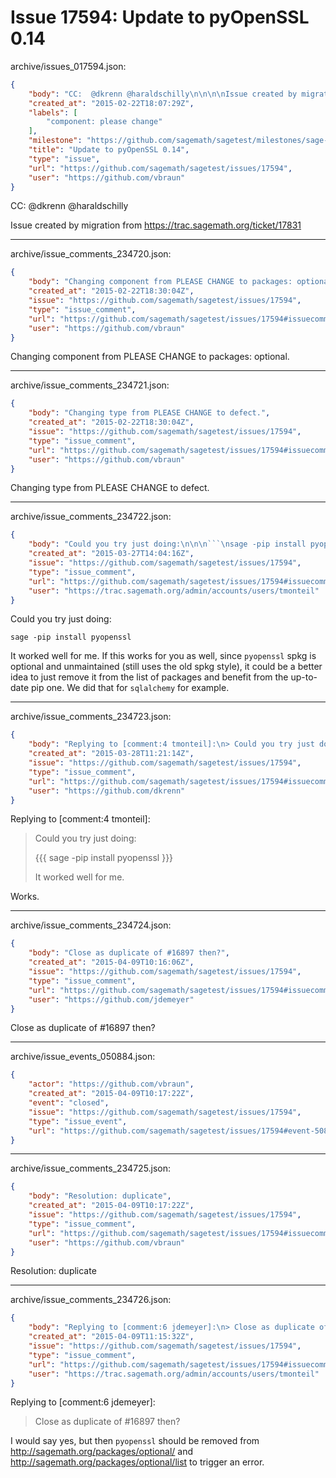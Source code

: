 # Issue 17594: Update to pyOpenSSL 0.14

archive/issues_017594.json:
```json
{
    "body": "CC:  @dkrenn @haraldschilly\n\n\n\nIssue created by migration from https://trac.sagemath.org/ticket/17831\n\n",
    "created_at": "2015-02-22T18:07:29Z",
    "labels": [
        "component: please change"
    ],
    "milestone": "https://github.com/sagemath/sagetest/milestones/sage-6.6",
    "title": "Update to pyOpenSSL 0.14",
    "type": "issue",
    "url": "https://github.com/sagemath/sagetest/issues/17594",
    "user": "https://github.com/vbraun"
}
```
CC:  @dkrenn @haraldschilly



Issue created by migration from https://trac.sagemath.org/ticket/17831





---

archive/issue_comments_234720.json:
```json
{
    "body": "Changing component from PLEASE CHANGE to packages: optional.",
    "created_at": "2015-02-22T18:30:04Z",
    "issue": "https://github.com/sagemath/sagetest/issues/17594",
    "type": "issue_comment",
    "url": "https://github.com/sagemath/sagetest/issues/17594#issuecomment-234720",
    "user": "https://github.com/vbraun"
}
```

Changing component from PLEASE CHANGE to packages: optional.



---

archive/issue_comments_234721.json:
```json
{
    "body": "Changing type from PLEASE CHANGE to defect.",
    "created_at": "2015-02-22T18:30:04Z",
    "issue": "https://github.com/sagemath/sagetest/issues/17594",
    "type": "issue_comment",
    "url": "https://github.com/sagemath/sagetest/issues/17594#issuecomment-234721",
    "user": "https://github.com/vbraun"
}
```

Changing type from PLEASE CHANGE to defect.



---

archive/issue_comments_234722.json:
```json
{
    "body": "Could you try just doing:\n\n\n```\nsage -pip install pyopenssl\n```\n\n\nIt worked well for me. If this works for you as well, since `pyopenssl` spkg is optional and unmaintained (still uses the old spkg style), it could be a better idea to just remove it from the list of packages and benefit from the up-to-date pip one. We did that for `sqlalchemy` for example.",
    "created_at": "2015-03-27T14:04:16Z",
    "issue": "https://github.com/sagemath/sagetest/issues/17594",
    "type": "issue_comment",
    "url": "https://github.com/sagemath/sagetest/issues/17594#issuecomment-234722",
    "user": "https://trac.sagemath.org/admin/accounts/users/tmonteil"
}
```

Could you try just doing:


```
sage -pip install pyopenssl
```


It worked well for me. If this works for you as well, since `pyopenssl` spkg is optional and unmaintained (still uses the old spkg style), it could be a better idea to just remove it from the list of packages and benefit from the up-to-date pip one. We did that for `sqlalchemy` for example.



---

archive/issue_comments_234723.json:
```json
{
    "body": "Replying to [comment:4 tmonteil]:\n> Could you try just doing:\n> \n> {{{\n> sage -pip install pyopenssl\n> }}}\n> \n> It worked well for me. \n\nWorks.",
    "created_at": "2015-03-28T11:21:14Z",
    "issue": "https://github.com/sagemath/sagetest/issues/17594",
    "type": "issue_comment",
    "url": "https://github.com/sagemath/sagetest/issues/17594#issuecomment-234723",
    "user": "https://github.com/dkrenn"
}
```

Replying to [comment:4 tmonteil]:
> Could you try just doing:
> 
> {{{
> sage -pip install pyopenssl
> }}}
> 
> It worked well for me. 

Works.



---

archive/issue_comments_234724.json:
```json
{
    "body": "Close as duplicate of #16897 then?",
    "created_at": "2015-04-09T10:16:06Z",
    "issue": "https://github.com/sagemath/sagetest/issues/17594",
    "type": "issue_comment",
    "url": "https://github.com/sagemath/sagetest/issues/17594#issuecomment-234724",
    "user": "https://github.com/jdemeyer"
}
```

Close as duplicate of #16897 then?



---

archive/issue_events_050884.json:
```json
{
    "actor": "https://github.com/vbraun",
    "created_at": "2015-04-09T10:17:22Z",
    "event": "closed",
    "issue": "https://github.com/sagemath/sagetest/issues/17594",
    "type": "issue_event",
    "url": "https://github.com/sagemath/sagetest/issues/17594#event-50884"
}
```



---

archive/issue_comments_234725.json:
```json
{
    "body": "Resolution: duplicate",
    "created_at": "2015-04-09T10:17:22Z",
    "issue": "https://github.com/sagemath/sagetest/issues/17594",
    "type": "issue_comment",
    "url": "https://github.com/sagemath/sagetest/issues/17594#issuecomment-234725",
    "user": "https://github.com/vbraun"
}
```

Resolution: duplicate



---

archive/issue_comments_234726.json:
```json
{
    "body": "Replying to [comment:6 jdemeyer]:\n> Close as duplicate of #16897 then?\n\nI would say yes, but then `pyopenssl` should be removed from http://sagemath.org/packages/optional/ and http://sagemath.org/packages/optional/list to trigger an error.",
    "created_at": "2015-04-09T11:15:32Z",
    "issue": "https://github.com/sagemath/sagetest/issues/17594",
    "type": "issue_comment",
    "url": "https://github.com/sagemath/sagetest/issues/17594#issuecomment-234726",
    "user": "https://trac.sagemath.org/admin/accounts/users/tmonteil"
}
```

Replying to [comment:6 jdemeyer]:
> Close as duplicate of #16897 then?

I would say yes, but then `pyopenssl` should be removed from http://sagemath.org/packages/optional/ and http://sagemath.org/packages/optional/list to trigger an error.
